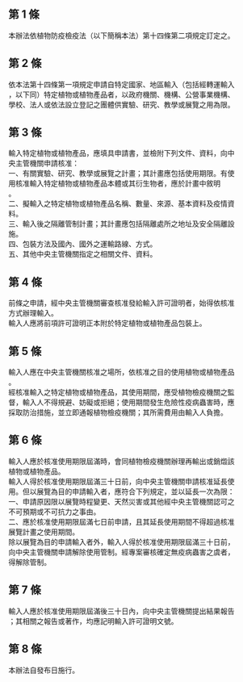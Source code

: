 第 1 條
-------
本辦法依植物防疫檢疫法（以下簡稱本法）第十四條第二項規定訂定之。

第 2 條
-------
依本法第十四條第一項規定申請自特定國家、地區輸入（包括經轉運輸入  
，以下同）特定植物或植物產品者，以政府機關、機構、公營事業機構、  
學校、法人或依法設立登記之團體供實驗、研究、教學或展覽之用為限。

第 3 條
-------
輸入特定植物或植物產品，應填具申請書，並檢附下列文件、資料，向中  
央主管機關申請核准：  
一、有關實驗、研究、教學或展覽之計畫；其計畫應包括使用期限。有使  
    用核准輸入特定植物或植物產品本體或其衍生物者，應於計畫中敘明  
    。  
二、擬輸入之特定植物或植物產品名稱、數量、來源、基本資料及疫情資  
    料。  
三、輸入後之隔離管制計畫；其計畫應包括隔離處所之地址及安全隔離設  
    施。  
四、包裝方法及國內、國外之運輸路線、方式。  
五、其他中央主管機關指定之相關文件、資料。

第 4 條
-------
前條之申請，經中央主管機關審查核准發給輸入許可證明者，始得依核准  
方式辦理輸入。  
輸入人應將前項許可證明正本附於特定植物或植物產品包裝上。

第 5 條
-------
輸入人應在中央主管機關核准之場所，依核准之目的使用植物或植物產品  
。  
經核准輸入之特定植物或植物產品，其使用期間，應受植物檢疫機關之監  
督，輸入人不得規避、妨礙或拒絕；使用期間發生危險性疫病蟲害時，應  
採取防治措施，並立即通報植物檢疫機關；其所需費用由輸入人負擔。

第 6 條
-------
輸入人應於核准使用期限屆滿時，會同植物檢疫機關辦理再輸出或銷燬該  
植物或植物產品。  
輸入人得於核准使用期限屆滿三十日前，向中央主管機關申請核准延長使  
用。但以展覽為目的申請輸入者，應符合下列規定，並以延長一次為限：  
一、申請原因限以展覽時程變更、天然災害或其他經中央主管機關認可之  
    不可預期或不可抗力之事由。  
二、應於核准使用期限屆滿七日前申請，且其延長使用期間不得超過核准  
    展覽計畫之使用期間。  
除以展覽為目的申請輸入者外，輸入人得於核准使用期限屆滿三十日前，  
向中央主管機關申請解除使用管制。經專案審核確定無疫病蟲害之虞者，  
得解除管制。

第 7 條
-------
輸入人應於核准使用期限屆滿後三十日內，向中央主管機關提出結果報告  
；其相關之報告或著作，均應記明輸入許可證明文號。

第 8 條
-------
本辦法自發布日施行。

